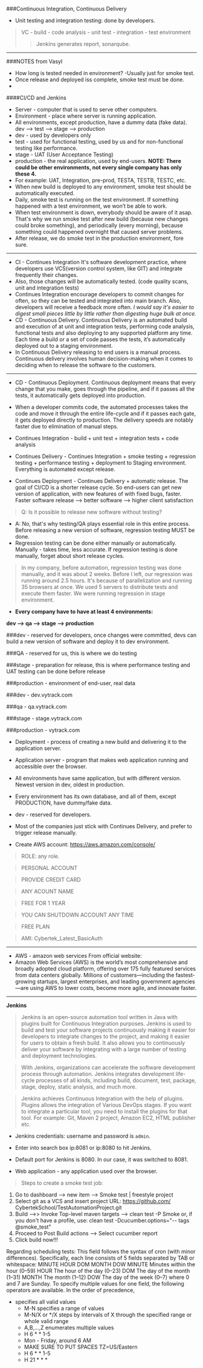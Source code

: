 ###Continuous Integration, Continuous Delivery

- Unit testing and integration testing: done by developers. 
>VC - build - code analysis - unit test - integration - test environment
>>Jenkins generates report, sonarqube.
---

###NOTES from Vasyl

- How long is tested needed in environment?
  -Usually just for smoke test.
- Once release and deployed iss complete, smoke test must be done.
- 

####CI/CD  and  Jenkins  
- Server - computer that is used to serve other computers.
- Environment - place where server is running application.
- All environments, except production, have a dummy data (fake data).
dev --> test --> stage --> production
- dev - used by developers only
- test - used for functional testing, used by us and for non-functional
testing like performance.
- stage - UAT (User Acceptance Testing)
- production - the real application, used by end-users.
**NOTE: There could be other environments, not
every single company has only these 4.**
- For example: UAT, Integration, pre-prod, TESTA, TESTB,
TESTC, etc.
- When new build is deployed to any environment, smoke test should
be automatically executed.
- Daily, smoke test is running on the test environment. If something
happened with a test environment, we won’t be able to work.
- When test environment is down, everybody should be aware of it asap.
That's why we run smoke test after new build (because new changes
could broke something), and periodically (every morning), because
something could happened overnight that caused server problems.
- After release, we do smoke test in the production environment, fore
sure.
---
- CI - Continues Integration It's software development practice, where developers use
VCS(version control system, like GIT) and integrate frequently their
changes.
- Also, those changes will be automatically tested. (code quality scans,
unit and integration tests)
- Continues Integration encourage developers to commit changes for
often, so they can be tested and integrated into main branch. Also,
developers will receive a feedback more often.
_I would say it's easier to digest small pieces little by little rather than
digesting huge bulk at once._
- CD - Continuous Delivery. Continuous Delivery is an automated build and execution of at unit
and integration tests, performing code analysis, functional tests and
also deploying to any supported platform any time. Each time a build
or a set of code passes the tests, it’s automatically deployed out to a
staging environment.
- In Continuous Delivery releasing to end users is a manual process.
Continuous delivery involves human decision-making when it comes
to deciding when to release the software to the customers.
---
- CD - Continuous Deployment. Continuous deployment means that every change that you make,
goes through the pipeline, and if it passes all the tests, it
automatically gets deployed into production.
- When a developer commits code, the automated processes takes the
code and move it through the entire life-cycle and if it passes each
gate, it gets deployed directly to production. The delivery speeds are
notably faster due to elimination of manual steps.
- Continues Integration - build + unit test + integration tests + code
analysis
- Continues Delivery - Continues Integration + smoke testing +
regression testing + performance testing + deployment to Staging
environment. Everything is automated except release.

- Continues Deployment - Continues Delivery + automatic release.
The goal of CI/CD is a shorter release cycle. So
end-users can get new version of application,
with new features of with fixed bugs, faster.
Faster software release --> better software -->
higher client satisfaction

>Q: Is it possible to release new software without testing?
- A: No, that's why testing/QA plays essential role in this entire
process. Before releasing a new version of software, regression
testing MUST be done.
- Regression testing can be done either manually or automatically.
Manually - takes time, less accurate.
If regression testing is done manually, forget about short release
cycles.
>In my company, before automation, regression testing was done
manually, and it was about 2 weeks. Before I left, our regression was
running around 2.5 hours. It's because of parallelization and running
35 browsers at once. We used 5 servers to distribute tests and
execute them faster. We were running regression in stage
environment.

- **Every company have to have at least 4 environments:**

**dev --> qa --> stage --> production**

###dev - reserved for developers, once changes were committed, devs
can build a new version of software and deploy it to dev
environment.

###QA - reserved for us, this is where we do testing

###stage - preparation for release, this is where performance testing and
UAT testing can be done before release

###production - environment of end-user, real data

###dev - dev.vytrack.com

###qa - qa.vytrack.com

###stage - stage.vytrack.com

###production - vytrack.com

- Deployment - process of creating a new build and delivering it to the
application server.

- Application server - program that makes web application running and
accessible over the browser.

- All environments have same application, but with different version.
Newest version in dev, oldest in production.

- Every environment has its own database, and all of them, except
PRODUCTION, have dummy/fake data.

- dev - reserved for developers.
- Most of the companies just stick with Continues Delivery, and prefer
to trigger release manually.
- Create AWS account: https://aws.amazon.com/console/

>ROLE: any role.

>PERSONAL ACCOUNT

>PROVIDE CREDIT CARD

>ANY ACOUNT NAME

>FREE FOR 1 YEAR

>YOU CAN SHUTDOWN ACCOUNT ANY TIME

>FREE PLAN

>AMI: Cybertek_Latest_BasicAuth
---

- AWS - amazon web services From official website:
- Amazon Web Services (AWS) is the world’s most comprehensive and
broadly adopted cloud platform, offering over 175 fully featured
services from data centers globally. Millions of customers—including
the fastest-growing startups, largest enterprises, and leading
government agencies—are using AWS to lower costs, become more
agile, and innovate faster.
---
**Jenkins**
>Jenkins  is  an  open-source  automation  tool  written  in  Java  with
plugins built for Continuous Integration purposes. Jenkins is used to
build  and  test  your  software  projects  continuously  making  it  easier
for  developers  to  integrate  changes  to  the  project,  and  making  it
easier  for  users  to  obtain  a  fresh  build.  It  also  allows  you  to
continuously  deliver  your  software  by  integrating  with  a  large
number of testing and deployment technologies.

>With Jenkins, organizations can accelerate the software development
process  through  automation.  Jenkins  integrates  development  life-
cycle processes of all kinds, including build, document, test, package,
stage, deploy, static analysis, and much more.

>Jenkins  achieves  Continuous  Integration  with  the  help  of  plugins.
Plugins allows the integration of Various DevOps stages. If you want
to integrate a particular tool, you need to install the plugins for that
tool.  For  example:  Git,  Maven  2  project,  Amazon  EC2,  HTML
publisher etc.

- Jenkins credentials: username and password is `admin`.  
- Enter into search box ip:8081 or ip:8080 to hit Jenkins.

- Default port for Jenkins is 8080. In our case, it was switched to 8081.

- Web application - any application used over the browser.
>Steps to create a smoke test job:
1. Go to dashboard --> new item --> Smoke test | freestyle project
2. Select git as a VCS and insert project URL: https://github.com/
   CybertekSchool/TestAutomationProject.git
3. Build -->> Invoke Top-level maven targets --> clean test -P
   Smoke
   or, if you don't have a profile, use: clean test -Dcucumber.options="--
   tags @smoke_test"
4. Proceed to Post Build actions --> Select cucumber report
5. Click build now!!!

Regarding scheduling tests: This field follows the syntax of cron (with minor differences).
Specifically, each line consists of 5 fields separated by TAB or
whitespace:
MINUTE HOUR DOM MONTH DOW
MINUTE  Minutes within the hour (0–59)
HOUR  The hour of the day (0–23)
DOM The day of the month (1–31)
MONTH  The month (1–12)
DOW The day of the week (0–7) where 0 and 7 are Sunday.
To specify multiple values for one field, the following operators are
available. In the order of precedence,
* specifies all valid values
  - M-N specifies a range of values
  - M-N/X or */X steps by intervals of X through the specified range or
  whole valid range
  - A,B,...,Z enumerates multiple values
  - H 6 * * 1-5
  - Mon - Friday, around 6 AM
  - MAKE SURE TO PUT SPACES TZ=US/Eastern
  - H 6 * * 1-5
  - H 21 * * *